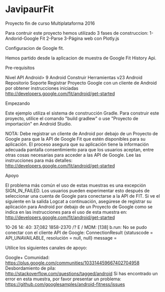 # JavipaurFit
Proyecto fin de curso Multiplataforma 2016


Para contruir este proyecto hemos utilizado 3 fases de construccion:
1-Andorid-Google Fit
2-Parse
3-Página web con Plotly.js

Configuracion de Google fit.

  Hemos partido desde la aplicacion de muestra de Google Fit History Api.

Pre-requisitos

  Nivel API Android> 9
  Android Construir Herramientas v23
  Android Repositorio Soporte
  Registrar Proyecto Google con un cliente de Android por obtener instrucciones iniciadas           http://developers.google.com/fit/android/get-started

Empezando

  Este ejemplo utiliza el sistema de construcción Gradle. Para construir este proyecto, utilice el comando "build gradlew" o use "Proyecto de importación" en Android Studio.
  
  NOTA: Debe registrar un cliente de Android por debajo de un Proyecto de Google para que la API de Google Fit que estén disponibles para su aplicación. El proceso asegura que su aplicación tiene la información adecuada pantalla consentimiento para que los usuarios aceptan, entre otras cosas necesarias para acceder a las API de Google. Lee las instrucciones para más detalles: http://developers.google.com/fit/android/get-started

Apoyo

  El problema más común el uso de estas muestras es una excepción SIGN_IN_FAILED. Los usuarios pueden experimentar esto después de seleccionar una cuenta de Google para conectarse a la API de FIT. Si ve el siguiente en la salida Logcat a continuación, asegúrese de registrar su aplicación para Android por debajo de un Proyecto de Google como se indica en las instrucciones para el uso de esta muestra en: http://developers.google.com/fit/android/get-started
  
  10-26 14: 40: 37,082 1858-2370 /? E / MDM: [138] b.run: No se pudo conectar con el cliente API de Google: ConnectionResult {statuscode = API_UNAVAILABLE, resolución = null, null} message =

Utilice los siguientes canales de apoyo:

  Google+ Comunidad: https://plus.google.com/communities/103314459667402704958
  Desbordamiento de pila: http://stackoverflow.com/questions/tagged/android
  Si has encontrado un error en esta muestra, por favor presentar un problema: https://github.com/googlesamples/android-fitness/issues
